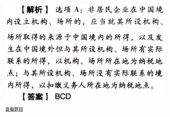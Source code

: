 ![](6d6c2f340506d9200f26d476830ea084.png)

![](4d1bd3d0a512970d46a1ad1e8979c8e8.png)

[查看题目](../C04.企业所得税法.本章真题.md#94-题目)

